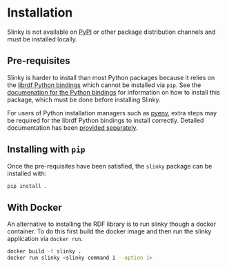 # Installation

Slinky is not available on [PyPI](https://pypi.org/) or other package distribution channels and must be installed locally.

## Pre-requisites

Slinky is harder to install than most Python packages because it relies on the [librdf Python bindings](https://librdf.org/docs/python.html) which cannot be installed via `pip`.
See the [documenation for the Python bindings](https://librdf.org/docs/python.html) for information on how to install this package, which must be done before installing Slinky.

For users of Python installation managers such as [pyenv](https://github.com/pyenv/pyenv), extra steps may be required for the librdf Python bindings to install correctly.
Detailed documentation has been [provided separately](../developer/librdf.md).

## Installing with `pip`

Once the pre-requisites have been satisfied, the `slinky` package can be installed with:

```sh
pip install .
```

## With Docker

An alternative to installing the RDF library is to run slinky though a docker container. To do this first build the docker image and then run the slinky application via `docker run`.

```bash
docker build -t slinky .
docker run slinky <slinky command 1 --option 1>
```

